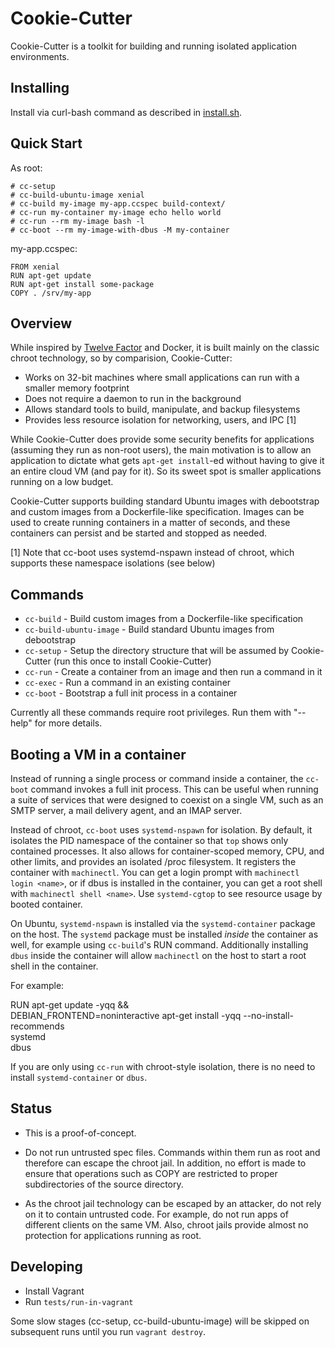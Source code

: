 # Cookie-Cutter

Cookie-Cutter is a toolkit for building and running isolated application
environments.

## Installing

Install via curl-bash command as described in [install.sh].

[install.sh]:https://github.com/mcary/cookie-cutter/blob/master/install.sh

## Quick Start

As root:
```
# cc-setup
# cc-build-ubuntu-image xenial
# cc-build my-image my-app.ccspec build-context/
# cc-run my-container my-image echo hello world
# cc-run --rm my-image bash -l
# cc-boot --rm my-image-with-dbus -M my-container
```

my-app.ccspec:
```
FROM xenial
RUN apt-get update
RUN apt-get install some-package
COPY . /srv/my-app
```

## Overview

While inspired by [Twelve Factor](12factor.net) and Docker, it is built
mainly on the classic chroot technology, so by comparision, Cookie-Cutter:

* Works on 32-bit machines where small applications can run with a smaller memory footprint
* Does not require a daemon to run in the background
* Allows standard tools to build, manipulate, and backup filesystems
* Provides less resource isolation for networking, users, and IPC [1]

While Cookie-Cutter does provide some security benefits for applications
(assuming they run as non-root users), the main motivation is to allow an
application to dictate what gets `apt-get install`-ed without having to
give it an entire cloud VM (and pay for it).  So its sweet spot is smaller
applications running on a low budget.

Cookie-Cutter supports building standard Ubuntu images with debootstrap and
custom images from a Dockerfile-like specification.  Images can be used to
create running containers in a matter of seconds, and these containers can
persist and be started and stopped as needed.

[1] Note that cc-boot uses systemd-nspawn instead of chroot, which supports
these namespace isolations (see below)

## Commands

* `cc-build` - Build custom images from a Dockerfile-like specification
* `cc-build-ubuntu-image` - Build standard Ubuntu images from debootstrap
* `cc-setup` - Setup the directory structure that will be assumed by
  Cookie-Cutter (run this once to install Cookie-Cutter)
* `cc-run` - Create a container from an image and then run a command in it
* `cc-exec` - Run a command in an existing container
* `cc-boot` - Bootstrap a full init process in a container

Currently all these commands require root privileges.  Run them with
"--help" for more details.

## Booting a VM in a container

Instead of running a single process or command inside a container, the
`cc-boot` command invokes a full init process.  This can be useful when
running a suite of services that were designed to coexist on a single VM,
such as an SMTP server, a mail delivery agent, and an IMAP server.

Instead of chroot, `cc-boot` uses `systemd-nspawn` for isolation.  By
default, it isolates the PID namespace of the container so that `top` shows
only contained processes.  It also allows for container-scoped memory, CPU,
and other limits, and provides an isolated /proc filesystem.  It registers
the container with `machinectl`.  You can get a login prompt with
`machinectl login <name>`, or if dbus is installed in the container, you
can get a root shell with `machinectl shell <name>`.  Use `systemd-cgtop`
to see resource usage by booted container.

On Ubuntu, `systemd-nspawn` is installed via the `systemd-container`
package on the host.  The `systemd` package must be installed _inside_ the
container as well, for example using `cc-build`'s RUN command.
Additionally installing `dbus` inside the container will allow `machinectl`
on the host to start a root shell in the container.

For example:

 RUN apt-get update -yqq && \
   DEBIAN_FRONTEND=noninteractive apt-get install -yqq --no-install-recommends \
   systemd \
   dbus

If you are only using `cc-run` with chroot-style isolation, there is no
need to install `systemd-container` or `dbus`.

## Status

* This is a proof-of-concept.

* Do not run untrusted spec files.  Commands within them run as root and
  therefore can escape the chroot jail.  In addition, no effort is made to
  ensure that operations such as COPY are restricted to proper
  subdirectories of the source directory.

* As the chroot jail technology can be escaped by an attacker, do not rely
  on it to contain untrusted code.  For example, do not run apps of
  different clients on the same VM.  Also, chroot jails provide almost no
  protection for applications running as root.

## Developing

* Install Vagrant
* Run `tests/run-in-vagrant`

Some slow stages (cc-setup, cc-build-ubuntu-image) will be skipped on
subsequent runs until you run `vagrant
destroy`.

